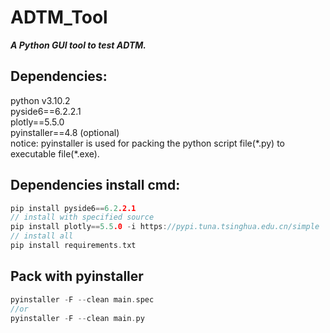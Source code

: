 # ADTM_Tool
***A Python GUI tool to test ADTM.***   

## Dependencies:
python v3.10.2  
pyside6==6.2.2.1  
plotly==5.5.0  
pyinstaller==4.8 (optional)    
notice: pyinstaller is used for packing the python script file(\*.py) to executable file(\*.exe).  

## Dependencies install cmd:
```C
pip install pyside6==6.2.2.1
// install with specified source
pip install plotly==5.5.0 -i https://pypi.tuna.tsinghua.edu.cn/simple
// install all 
pip install requirements.txt
```

## Pack with pyinstaller
```C
pyinstaller -F --clean main.spec  
//or  
pyinstaller -F --clean main.py
```
